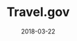 ---
layout: site
title: "Travel.gov"
date: 2018-03-22
categories: [travel]
version: 1.1.5
major: 1
minor: 1
patch: 5
slug: travel-gov
link: https://travel.state.gov/content/travel.html
submitter: lpolepeddi
permalink: /sites/:slug
---